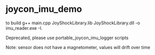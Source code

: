 # joycon_imu_demo
to build
g++ main.cpp JoyShockLibrary.lib JoyShockLibrary.dll -o imu_reader.exe -I.


Deprecated, please use portable_joycon_imu_logger scripts

Note: sensor does not have a magnetometer, values will drift over time
